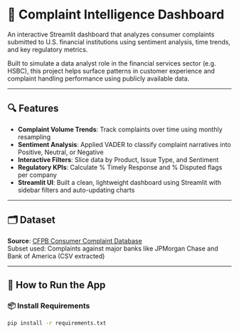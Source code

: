 # 🧠 Complaint Intelligence Dashboard

An interactive Streamlit dashboard that analyzes consumer complaints submitted to U.S. financial institutions using sentiment analysis, time trends, and key regulatory metrics.

Built to simulate a data analyst role in the financial services sector (e.g. HSBC), this project helps surface patterns in customer experience and complaint handling performance using publicly available data.

---

## 🔍 Features

-  **Complaint Volume Trends**: Track complaints over time using monthly resampling
-  **Sentiment Analysis**: Applied VADER to classify complaint narratives into Positive, Neutral, or Negative
-  **Interactive Filters**: Slice data by Product, Issue Type, and Sentiment
-  **Regulatory KPIs**: Calculate % Timely Response and % Disputed flags per company
-  **Streamlit UI**: Built a clean, lightweight dashboard using Streamlit with sidebar filters and auto-updating charts

---

## 🗂️ Dataset

**Source**: [CFPB Consumer Complaint Database](https://www.consumerfinance.gov/data-research/consumer-complaints/)  
Subset used: Complaints against major banks like JPMorgan Chase and Bank of America (CSV extracted)

---

## 🚀 How to Run the App

### 📦 Install Requirements
```bash
pip install -r requirements.txt




